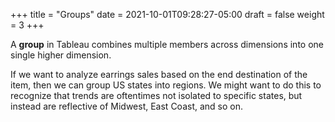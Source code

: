 +++
title = "Groups"
date = 2021-10-01T09:28:27-05:00
draft = false
weight = 3
+++

A **group** in Tableau combines multiple members across dimensions into one single higher dimension.

If we want to analyze earrings sales based on the end destination of the item, then we can group US states into regions. 
We might want to do this to recognize that trends are oftentimes not isolated to specific states, but instead are reflective of Midwest, East Coast, and so on.

